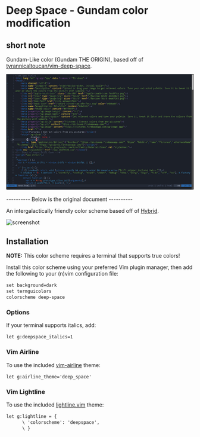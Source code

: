 # Deep Space - Gundam color modification

## short note

Gundam-Like color (Gundam THE ORIGIN), based off of [tyrannicaltoucan/vim-deep-space](https://github.com/tyrannicaltoucan/vim-deep-space).

![screenshot](https://github.com/hann-solo/vim-deep-space/raw/master/screenshot_deepspace-gundam.png)


---------- Below is the original document ----------


An intergalactically friendly color scheme based off of [Hybrid](https://github.com/w0ng/vim-hybrid).

![screenshot](http://i.imgur.com/Q86eL6v.png)

## Installation
**NOTE:** This color scheme requires a terminal that supports true colors!

Install this color scheme using your preferred Vim plugin manager, then add the
following to your (n)vim configuration file:
```vim
set background=dark
set termguicolors
colorscheme deep-space
```

### Options
If your terminal supports italics, add:
```vim
let g:deepspace_italics=1
```

### Vim Airline
To use the included [vim-airline](https://github.com/vim-airline/vim-airline) theme:
```vim
let g:airline_theme='deep_space'
```

### Vim Lightline
To use the included [lightline.vim](https://github.com/itchyny/lightline.vim) theme:
```vim
let g:lightline = {
      \ 'colorscheme': 'deepspace',
      \ }
```

